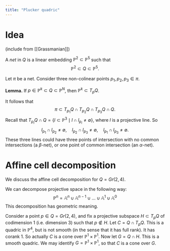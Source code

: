 ```yaml
---
title: "Plucker quadric"
---
```


# Idea

(include from [[Grassmanian]])

A *net* in $Q$ is a linear embedding $\mathbb{P}^2\subset\mathbb{P}^5$ such that $$\mathbb{P}^2\subset Q\subset\mathbb{P}^5.$$

Let $\pi$ be a net. Consider three non-colinear points $p_1,p_2,p_3\in\pi$.

**Lemma.** If $p\in \mathbb{P}^k\subset Q\subset\mathbb{P}^N$, then $\mathbb{P}^k\subset T_p Q$.

It follows that $$\pi\subset T_{p_1}Q\cap T_{p_2}Q\cap T_{p_3}Q\cap Q.$$ Recall that $T_{p_i}Q\cap Q=\{l\subset\mathbb{P}^3\mid l\cap l_{p_i}\neq\emptyset\}$, where $l$ is a projective line. So $$l_{p_1}\cap l_{p_2}\neq \emptyset,\quad l_{p_2}\cap l_{p_3}\neq \emptyset,\quad l_{p_1}\cap l_{p_3}\neq\emptyset.$$ These three lines could have three points of intersection with no common intersections (a $\beta$-net), or one point of common intersection (an $\alpha$-net).

# Affine cell decomposition 
We discuss the affine cell decomposition for $Q=Gr(2,4)$.

We can decompose projective space in the following way: $$\mathbb{P}^n=\mathbb{A}^n\cup\mathbb{A}^{n-1}\cup\dots\cup\mathbb{A}^1\cup\mathbb{A}^0$$
This decomposition has geometric meaning.

Consider a point $p\in Q=Gr(2,4)$, and fix a projective subspace $H\subset T_pQ$ of codimension 1 (i.e. dimension 3) such that $p\not\in H$. Let $C= Q\cap T_pQ$. This is a quadric in $\mathbb{P}^4$, but is not smooth (in the sense that it has full rank). It has corank 1. So actually $C$ is a cone over $\mathbb{P}^1\times\mathbb{P}^1$. Now let $G=Q\cap H$. This is a smooth quadric. We may identify $G=\mathbb{P}^1\times\mathbb{P}^1$, so that $C$ is a cone over $G$.